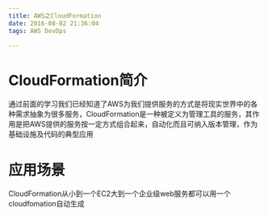 ```yaml
---
title: AWS之CloudFormation
date: 2016-08-02 21:36:04
tags: AWS DevOps

---
```


# CloudFormation简介
通过前面的学习我们已经知道了AWS为我们提供服务的方式是将现实世界中的各种需求抽象为很多服务，CloudFormation是一种被定义为管理工具的服务，其作用是把AWS提供的服务按一定方式组合起来，自动化而且可纳入版本管理，作为基础设施及代码的典型应用

# 应用场景
CloudFormation从小到一个EC2大到一个企业级web服务都可以用一个cloudfomation自动生成